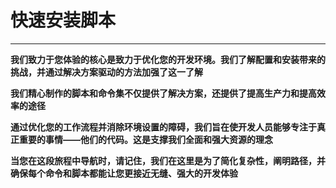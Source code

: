 # 快速安装脚本 
___

**我们致力于您体验的核心是致力于优化您的开发环境。我们了解配置和安装带来的挑战，并通过解决方案驱动的方法加强了这一了解**

**我们精心制作的脚本和命令集不仅提供了解决方案，还提供了提高生产力和提高效率的途径**

**通过优化您的工作流程并消除环境设置的障碍，我们旨在使开发人员能够专注于真正重要的事情——他们的代码。这是支撑我们全面和强大资源的理念**

**当您在这段旅程中导航时，请记住，我们在这里是为了简化复杂性，阐明路径，并确保每个命令和脚本都能让您更接近无缝、强大的开发体验**
